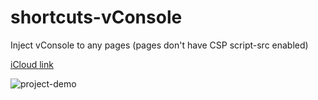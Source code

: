 # shortcuts-vConsole

Inject vConsole to any pages (pages don't have CSP script-src enabled)

[iCloud link](https://www.icloud.com/shortcuts/efffb762336744a5857d5defe6ff0ba7)

![project-demo](/statics/ios-shortcuts-js-demo.gif "project-demo")

